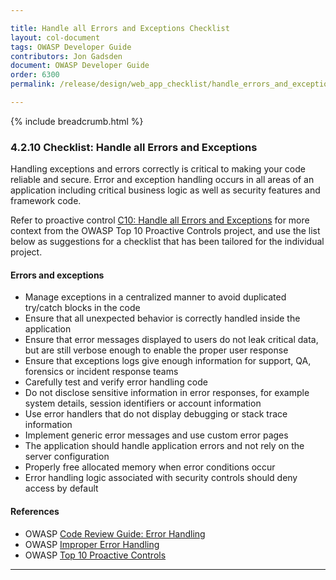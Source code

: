 ```yaml
---

title: Handle all Errors and Exceptions Checklist
layout: col-document
tags: OWASP Developer Guide
contributors: Jon Gadsden
document: OWASP Developer Guide
order: 6300
permalink: /release/design/web_app_checklist/handle_errors_and_exceptions/

---
```


{% include breadcrumb.html %}

### 4.2.10 Checklist: Handle all Errors and Exceptions

Handling exceptions and errors correctly is critical to making your code reliable and secure.
Error and exception handling occurs in all areas of an application including critical business logic
as well as security features and framework code.

Refer to proactive control [C10: Handle all Errors and Exceptions][control10]
for more context from the OWASP Top 10 Proactive Controls project,
and use the list below as suggestions for a checklist that has been tailored for the individual project.

#### Errors and exceptions

* Manage exceptions in a centralized manner to avoid duplicated try/catch blocks in the code
* Ensure that all unexpected behavior is correctly handled inside the application
* Ensure that error messages displayed to users do not leak critical data,
    but are still verbose enough to enable the proper user response
* Ensure that exceptions logs give enough information for support, QA, forensics or incident response teams
* Carefully test and verify error handling code
* Do not disclose sensitive information in error responses, for example
    system details, session identifiers or account information
* Use error handlers that do not display debugging or stack trace information
* Implement generic error messages and use custom error pages
* The application should handle application errors and not rely on the server configuration
* Properly free allocated memory when error conditions occur
* Error handling logic associated with security controls should deny access by default

#### References

* OWASP [Code Review Guide: Error Handling][review]
* OWASP [Improper Error Handling][handle]
* OWASP [Top 10 Proactive Controls][proactive10]

----

[control10]: https://owasp.org/www-project-proactive-controls/v3/en/c10-errors-exceptions
[handle]: https://owasp.org/www-community/Improper_Error_Handling
[proactive10]: https://owasp.org/www-project-proactive-controls/
[review]: https://owasp.org/www-project-code-review-guide/
